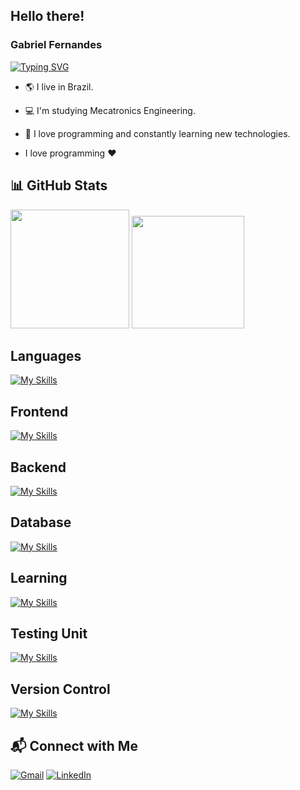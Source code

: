 ## Hello there! 

### Gabriel Fernandes

[![Typing SVG](https://readme-typing-svg.herokuapp.com?font=Fira+Code&weight=600&size=25&duration=4000&pause=500&color=3D67F7&center=true&vCenter=true&random=true&width=435&lines=Software+Developer;Frontend+%7C+Backend)](https://git.io/typing-svg)

- 🌎 I live in Brazil.
- 💻 I'm studying Mecatronics Engineering.
- 🚀 I love programming and constantly learning new technologies.

- I love programming :heart:

## 📊 GitHub Stats

<img height="190em" src="https://github-readme-stats.vercel.app/api?username=Gabrielfernandes7&show_icons=true&theme=dracula&include_all_commits=true&count_private=true"/> <img height="180em" src="https://github-readme-stats.vercel.app/api/top-langs/?username=Gabrielfernandes7&layout=compact&langs_count=7&theme=dracula"/>

## Languages

[![My Skills](https://skillicons.dev/icons?i=java,javascript,typescript,python&theme=dark)](https://skillicons.dev)

## Frontend

[![My Skills](https://skillicons.dev/icons?i=react,vue&theme=dark)](https://skillicons.dev)

## Backend

[![My Skills](https://skillicons.dev/icons?i=spring,flask,fastapi&theme=dark)](https://skillicons.dev)

## Database

[![My Skills](https://skillicons.dev/icons?i=mysql,postgres&theme=dark)](https://skillicons.dev)

## Learning

[![My Skills](https://skillicons.dev/icons?i=docker)](https://skillicons.dev)

## Testing Unit

[![My Skills](https://skillicons.dev/icons?i=jest,vitest)](https://skillicons.dev)

## Version Control

[![My Skills](https://skillicons.dev/icons?i=git)](https://skillicons.dev)

## 📬 Connect with Me

[![Gmail](https://img.shields.io/badge/Gmail-D14836?style=for-the-badge&logo=gmail&logoColor=white)](mailto:gabriel.assuncao.fernandes07@aluno.ifce.edu.br)
[![LinkedIn](https://img.shields.io/badge/LinkedIn-0077B5?style=for-the-badge&logo=linkedin&logoColor=white)](https://www.linkedin.com/in/gabriel-assun%C3%A7%C3%A3o-fernandes-0b1148200/)
